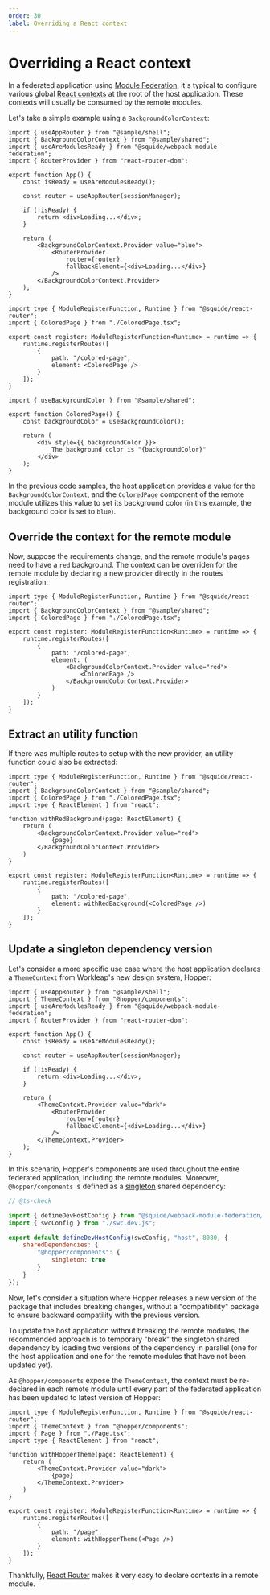 ```yaml
---
order: 30
label: Overriding a React context
---
```


# Overriding a React context

In a federated application using [Module Federation](https://webpack.js.org/concepts/module-federation/), it's typical to configure various global [React contexts](https://legacy.reactjs.org/docs/context.html) at the root of the host application. These contexts will usually be consumed by the remote modules.

Let's take a simple example using a `BackgroundColorContext`:

```tsx !#16-21 host/src/App.tsx
import { useAppRouter } from "@sample/shell";
import { BackgroundColorContext } from "@sample/shared";
import { useAreModulesReady } from "@squide/webpack-module-federation";
import { RouterProvider } from "react-router-dom";

export function App() {
    const isReady = useAreModulesReady();

    const router = useAppRouter(sessionManager);

    if (!isReady) {
        return <div>Loading...</div>;
    }

    return (
        <BackgroundColorContext.Provider value="blue">
            <RouterProvider
                router={router}
                fallbackElement={<div>Loading...</div>}
            />
        </BackgroundColorContext.Provider>
    );
}
```

```tsx !#8 remote-module/src/register.tsx
import type { ModuleRegisterFunction, Runtime } from "@squide/react-router";
import { ColoredPage } from "./ColoredPage.tsx";

export const register: ModuleRegisterFunction<Runtime> = runtime => {
    runtime.registerRoutes([
        {
            path: "/colored-page",
            element: <ColoredPage />
        }
    ]);
}
```

```tsx !#4 remote-module/src/ColoredPage.tsx
import { useBackgroundColor } from "@sample/shared";

export function ColoredPage() {
    const backgroundColor = useBackgroundColor();

    return (
        <div style={{ backgroundColor }}>
            The background color is "{backgroundColor}"
        </div>
    );
}
```

In the previous code samples, the host application provides a value for the `BackgroundColorContext`, and the `ColoredPage` component of the remote module utilizes this value to set its background color (in this example, the background color is set to `blue`).

## Override the context for the remote module

Now, suppose the requirements change, and the remote module's pages need to have a `red` background. The context can be overriden for the remote module by declaring a new provider directly in the routes registration:

```tsx !#10-12 remote-module/src/register.tsx
import type { ModuleRegisterFunction, Runtime } from "@squide/react-router";
import { BackgroundColorContext } from "@sample/shared";
import { ColoredPage } from "./ColoredPage.tsx";

export const register: ModuleRegisterFunction<Runtime> = runtime => {
    runtime.registerRoutes([
        {
            path: "/colored-page",
            element: (
                <BackgroundColorContext.Provider value="red">
                    <ColoredPage />
                </BackgroundColorContext.Provider>
            )
        }
    ]);
}
```

## Extract an utility function

If there was multiple routes to setup with the new provider, an utility function could also be extracted:

```tsx !#6-12,18 remote-module/src/register.tsx
import type { ModuleRegisterFunction, Runtime } from "@squide/react-router";
import { BackgroundColorContext } from "@sample/shared";
import { ColoredPage } from "./ColoredPage.tsx";
import type { ReactElement } from "react";

function withRedBackground(page: ReactElement) {
    return (
        <BackgroundColorContext.Provider value="red">
            {page}
        </BackgroundColorContext.Provider>
    )
}

export const register: ModuleRegisterFunction<Runtime> = runtime => {
    runtime.registerRoutes([
        {
            path: "/colored-page",
            element: withRedBackground(<ColoredPage />)
        }
    ]);
}
```

## Update a singleton dependency version

Let's consider a more specific use case where the host application declares a `ThemeContext` from Workleap's new design system, Hopper:

```tsx !#16-21 host/src/App.tsx
import { useAppRouter } from "@sample/shell";
import { ThemeContext } from "@hopper/components";
import { useAreModulesReady } from "@squide/webpack-module-federation";
import { RouterProvider } from "react-router-dom";

export function App() {
    const isReady = useAreModulesReady();

    const router = useAppRouter(sessionManager);

    if (!isReady) {
        return <div>Loading...</div>;
    }

    return (
        <ThemeContext.Provider value="dark">
            <RouterProvider
                router={router}
                fallbackElement={<div>Loading...</div>}
            />
        </ThemeContext.Provider>
    );
}
```

In this scenario, Hopper's components are used throughout the entire federated application, including the remote modules. Moreover, `@hopper/components` is defined as a [singleton](https://webpack.js.org/plugins/module-federation-plugin/#singleton) shared dependency:

```js !#8-10 host/webpack.dev.js
// @ts-check

import { defineDevHostConfig } from "@squide/webpack-module-federation/defineConfig.js";
import { swcConfig } from "./swc.dev.js";

export default defineDevHostConfig(swcConfig, "host", 8080, {
    sharedDependencies: {
        "@hopper/components": {
            singleton: true
        }
    }
});
```

Now, let's consider a situation where Hopper releases a new version of the package that includes breaking changes, without a "compatibility" package to ensure backward compatility with the previous version.

To update the host application without breaking the remote modules, the recommended approach is to temporary "break" the singleton shared dependency by loading two versions of the dependency in parallel (one for the host application and one for the remote modules that have not been updated yet).

As `@hopper/components` expose the `ThemeContext`, the context must be re-declared in each remote module until every part of the federated application has been updated to latest version of Hopper:

```tsx !#6-12,18 remote-module/src/register.tsx
import type { ModuleRegisterFunction, Runtime } from "@squide/react-router";
import { ThemeContext } from "@hopper/components";
import { Page } from "./Page.tsx";
import type { ReactElement } from "react";

function withHopperTheme(page: ReactElement) {
    return (
        <ThemeContext.Provider value="dark">
            {page}
        </ThemeContext.Provider>
    )
}

export const register: ModuleRegisterFunction<Runtime> = runtime => {
    runtime.registerRoutes([
        {
            path: "/page",
            element: withHopperTheme(<Page />)
        }
    ]);
}
```

Thankfully, [React Router](https://reactrouter.com/en/main) makes it very easy to declare contexts in a remote module.
